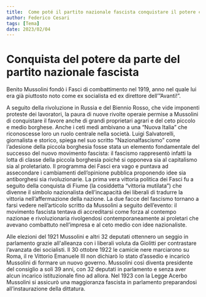 ```yaml
---
title:  Come poté il partito nazionale fascista conquistare il potere con solo 35 deputati in parlamento
author: Federico Cesari 
tags: [Tema]
date: 2023/02/04
---
```

# Conquista del potere da parte del partito nazionale fascista

Benito Mussolini fondò i Fasci di combattimento nel 1919, anno nel quale lui era già piuttosto noto come ex socialista ed ex direttore dell’”Avanti!”. 

A seguito della rivoluzione in Russia e del Biennio Rosso, che vide imponenti proteste dei lavoratori, la paura di nuove rivolte operaie permise a Mussolini di conquistare il favore anche di grandi proprietari agrari e del ceto piccolo e medio borghese. Anche i ceti medi ambivano a una “Nuova Italia” che riconoscesse loro un ruolo centrale nella società.  Luigi Salvatorelli, giornalista e storico, spiega nel suo scritto “Nazionalfascismo” come l’adesione della piccola borghesia fosse stata un elemento fondamentale del successo del nuovo movimento fascista: il fascismo rappresentò infatti la lotta di classe della piccola borghesia poiché si opponeva sia al capitalismo sia al proletariato. Il programma dei Fasci era vago e puntava ad assecondare i cambiamenti dell’opinione pubblica proponendo idee sia antiborghesi sia rivoluzionarie. La prima vera vittoria politica dei Fasci fu a seguito della conquista di Fiume (la cosiddetta “vittoria mutilata”) che divenne il simbolo nazionalista dell’incapacità dei liberali di tradurre la vittoria nell’affermazione della nazione. La due facce del fascismo tornano a farsi vedere nell’articolo scritto da Mussolini a seguito dell’evento: il movimento fascista tentava di accreditarsi come forza al contempo nazionae e rivoluzionaria rivolgendosi contemporaneamente ai proletari che avevano combattuto nell’impresa e al ceto medio con idee nazionaliste.

Alle elezioni del 1921 Mussolini e altri 32 deputati ottennero un seggio in parlamento grazie all'alleanza con i liberali voluta da Giolitti per contrastare l’avanzata dei socialisti. Il 30 ottobre  1922 le camicie nere marciarono su Roma, il re Vittorio Emanuele III non dichiarò lo stato d’assedio e incaricò Mussolini di formare un nuovo governo. Mussolini così diventa presidente del consiglio a soli 39 anni, con 32 deputati in parlamento e senza aver alcun incarico istituzionale fino ad allora. Nel 1923 con la Legge Acerbo Mussolini si assicurò una maggioranza fascista in parlamento preparandosi all’instaurazione della dittatura.
